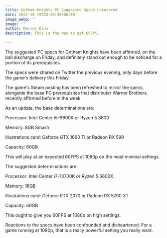 ```yaml
---
title: Gotham Knights PC Suggested Specs Uncovered
date: 2022-10-19T20:30:36+00:00
image_webp: ''
image: ''
author: Marcos Dinn
description: This is the way to get 60FPS.

---
```

The suggested PC specs for Gotham Knights have been affirmed, on the ball discharge on Friday, and definitely stand out enough to be noticed for a portion of its prerequisites.

The specs were shared on Twitter the previous evening, only days before the game's delivery this Friday.

The game's Steam posting has been refreshed to mirror the specs, alongside the base PC prerequisites that distributer Warner Brothers. recently affirmed before in the week.

As an update, the base determinations are:

Processor: Intel Center i5-9600K or Ryzen 5 3600

Memory: 8GB Smash

Illustrations card: Geforce GTX 1660 Ti or Radeon RX 590

Capacity: 60GB

This will play at an expected 60FPS at 1080p on the most minimal settings.

The suggested determinations are:

Processor: Intel Center i7-10700K or Ryzen 5 5600X

Memory: 16GB

Illustrations card: Geforce RTX 2070 or Radeon RX 5700 XT

Capacity: 60GB

This ought to give you 60FPS at 1080p on high settings.

Reactions to the specs have been confounded and disheartened. For a game running at 1080p, that is a really powerful setting you really want.
